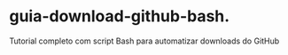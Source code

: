 # guia-download-github-bash.
Tutorial completo com script Bash para automatizar downloads do GitHub
